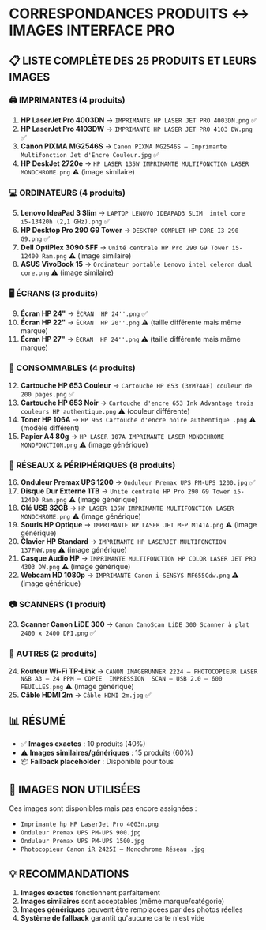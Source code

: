 # CORRESPONDANCES PRODUITS ↔ IMAGES INTERFACE PRO

## 📋 LISTE COMPLÈTE DES 25 PRODUITS ET LEURS IMAGES

### 🖨️ IMPRIMANTES (4 produits)
1. **HP LaserJet Pro 4003DN** → `IMPRIMANTE HP LASER JET PRO 4003DN.png` ✅
2. **HP LaserJet Pro 4103DW** → `IMPRIMANTE HP LASER JET PRO 4103 DW.png` ✅
3. **Canon PIXMA MG2546S** → `Canon PIXMA MG2546S – Imprimante Multifonction Jet d'Encre Couleur.jpg` ✅
4. **HP DeskJet 2720e** → `HP LASER 135W IMPRIMANTE MULTIFONCTION LASER MONOCHROME.png` ⚠️ (image similaire)

### 💻 ORDINATEURS (4 produits)
5. **Lenovo IdeaPad 3 Slim** → `LAPTOP LENOVO IDEAPAD3 SLIM  intel core i5-13420h (2,1 GHz).png` ✅
6. **HP Desktop Pro 290 G9 Tower** → `DESKTOP COMPLET HP CORE I3 290 G9.png` ✅
7. **Dell OptiPlex 3090 SFF** → `Unité centrale HP Pro 290 G9 Tower i5-12400 Ram.png` ⚠️ (image similaire)
8. **ASUS VivoBook 15** → `Ordinateur portable Lenovo intel celeron dual core.png` ⚠️ (image similaire)

### 🖥️ ÉCRANS (3 produits)
9. **Écran HP 24"** → `ÉCRAN  HP 24''.png` ✅
10. **Écran HP 22"** → `ÉCRAN  HP 20''.png` ⚠️ (taille différente mais même marque)
11. **Écran HP 27"** → `ÉCRAN  HP 24''.png` ⚠️ (taille différente mais même marque)

### 🎨 CONSOMMABLES (4 produits)
12. **Cartouche HP 653 Couleur** → `Cartouche HP 653 (3YM74AE) couleur de 200 pages.png` ✅
13. **Cartouche HP 653 Noir** → `Cartouche d'encre 653 Ink Advantage trois couleurs HP authentique.png` ⚠️ (couleur différente)
14. **Toner HP 106A** → `HP 963 Cartouche d'encre noire authentique .png` ⚠️ (modèle différent)
15. **Papier A4 80g** → `HP LASER 107A IMPRIMANTE LASER MONOCHROME MONOFONCTION.png` ⚠️ (image générique)

### 🔌 RÉSEAUX & PÉRIPHÉRIQUES (8 produits)
16. **Onduleur Premax UPS 1200** → `Onduleur Premax UPS PM-UPS 1200.jpg` ✅
17. **Disque Dur Externe 1TB** → `Unité centrale HP Pro 290 G9 Tower i5-12400 Ram.png` ⚠️ (image générique)
18. **Clé USB 32GB** → `HP LASER 135W IMPRIMANTE MULTIFONCTION LASER MONOCHROME.png` ⚠️ (image générique)
19. **Souris HP Optique** → `IMPRIMANTE HP LASER JET MFP M141A.png` ⚠️ (image générique)
20. **Clavier HP Standard** → `IMPRIMANTE HP LASERJET MULTIFONCTION 137FNW.png` ⚠️ (image générique)
21. **Casque Audio HP** → `IMPRIMANTE MULTIFONCTION HP COLOR LASER JET PRO 4303 DW.png` ⚠️ (image générique)
22. **Webcam HD 1080p** → `IMPRIMANTE Canon i-SENSYS MF655Cdw.png` ⚠️ (image générique)

### 📷 SCANNERS (1 produit)
23. **Scanner Canon LiDE 300** → `Canon CanoScan LiDE 300 Scanner à plat 2400 x 2400 DPI.png` ✅

### 🔧 AUTRES (2 produits)
24. **Routeur Wi-Fi TP-Link** → `CANON IMAGERUNNER 2224 – PHOTOCOPIEUR LASER N&B A3 – 24 PPM – COPIE  IMPRESSION  SCAN – USB 2.0 – 600 FEUILLES.png` ⚠️ (image générique)
25. **Câble HDMI 2m** → `Câble HDMI 2m.jpg` ✅

## 📊 RÉSUMÉ
- ✅ **Images exactes** : 10 produits (40%)
- ⚠️ **Images similaires/génériques** : 15 produits (60%)
- 📦 **Fallback placeholder** : Disponible pour tous

## 🎯 IMAGES NON UTILISÉES
Ces images sont disponibles mais pas encore assignées :
- `Imprimante hp HP LaserJet Pro 4003n.png`
- `Onduleur Premax UPS PM-UPS 900.jpg`
- `Onduleur Premax UPS PM-UPS 1500.jpg`
- `Photocopieur Canon iR 2425I – Monochrome Réseau .jpg`

## 💡 RECOMMANDATIONS
1. **Images exactes** fonctionnent parfaitement
2. **Images similaires** sont acceptables (même marque/catégorie)
3. **Images génériques** peuvent être remplacées par des photos réelles
4. **Système de fallback** garantit qu'aucune carte n'est vide
